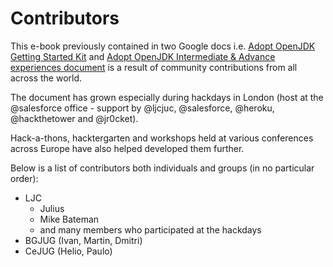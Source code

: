 # Contributors

This e-book previously contained in two Google docs i.e. [Adopt OpenJDK Getting Started Kit](http://bit.ly/17ovGUB) and [Adopt OpenJDK Intermediate & Advance experiences document](http://bit.ly/1ckphOl) is a result of community contributions from all across the world.

The document has grown especially during hackdays in London (host at the @salesforce office - support by @ljcjuc, @salesforce, @heroku, @hackthetower and @jr0cket).

Hack-a-thons, hacktergarten and workshops held at various conferences across Europe have also helped developed them further.

Below is a list of contributors both individuals and groups (in no particular order):
- LJC 
    - Julius
    - Mike Bateman
    - and many members who participated at the hackdays
- BGJUG (Ivan, Martin, Dmitri)
- CeJUG (Helio, Paulo)